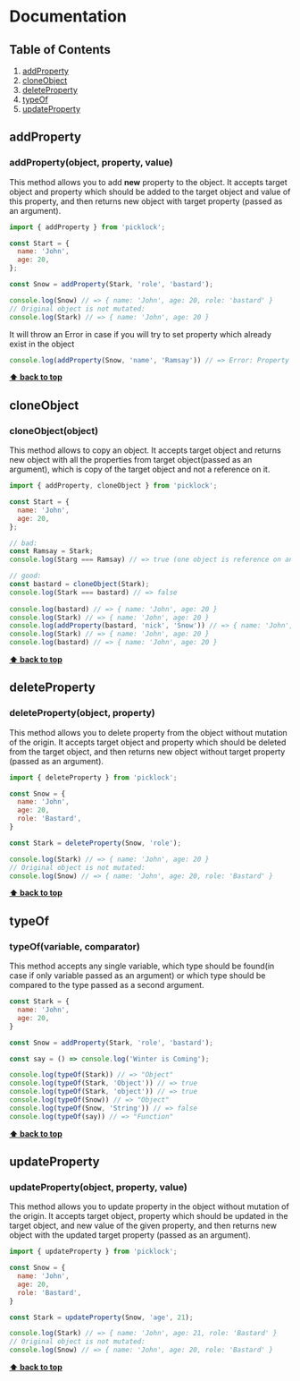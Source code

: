 # Documentation

## Table of Contents

1. [addProperty](#addproperty)
1. [cloneObject](#cloneobject)
1. [deleteProperty](#deleteproperty)
1. [typeOf](#typeof)
1. [updateProperty](#updateproperty)


## addProperty
### addProperty(object, property, value)
This method allows you to add **new** property to the object.
It accepts target object and property which should be added to the target object and value of this property, and then returns new object with target property (passed as an argument).

```javascript
import { addProperty } from 'picklock';

const Start = {
  name: 'John',
  age: 20,
};

const Snow = addProperty(Stark, 'role', 'bastard');

console.log(Snow) // => { name: 'John', age: 20, role: 'bastard' }
// Original object is not mutated:
console.log(Stark) // => { name: 'John', age: 20 }
```

It will throw an Error in case if you will try to set property which already exist in the object

```javascript
console.log(addProperty(Snow, 'name', 'Ramsay')) // => Error: Property 'name' already exists in target Object!
```
**[⬆ back to top](#documentation)**



## cloneObject
### cloneObject(object)
This method allows to copy an object.
It accepts target object and returns new object with all the properties from target object(passed as an argument), which is copy of the target object and not a reference on it.

```javascript
import { addProperty, cloneObject } from 'picklock';

const Start = {
  name: 'John',
  age: 20,
};

// bad:
const Ramsay = Stark;
console.log(Starg === Ramsay) // => true (one object is reference on another)

// good:
const bastard = cloneObject(Stark);
console.log(Stark === bastard) // => false
 
console.log(bastard) // => { name: 'John', age: 20 }
console.log(Stark) // => { name: 'John', age: 20 }
console.log(addProperty(bastard, 'nick', 'Snow')) // => { name: 'John', age: 20, nick: 'Snow' }
console.log(Stark) // => { name: 'John', age: 20 }
console.log(bastard) // => { name: 'John', age: 20 }
```
**[⬆ back to top](#documentation)**



## deleteProperty
### deleteProperty(object, property)

This method allows you to delete property from the object without mutation of the origin.
It accepts target object and property which should be deleted from the target object, and then returns new object without target property (passed as an argument).
```javascript
import { deleteProperty } from 'picklock';

const Snow = {
  name: 'John',
  age: 20,
  role: 'Bastard',
}

const Stark = deleteProperty(Snow, 'role');

console.log(Stark) // => { name: 'John', age: 20 }
// Original object is not mutated:
console.log(Snow) // => { name: 'John', age: 20, role: 'Bastard' }
```
**[⬆ back to top](#documentation)**



## typeOf
### typeOf(variable, comparator)

This method accepts any single variable, which type should be found(in case if only variable passed as an argument) or which type should be compared to the type passed as a second argument.

```javascript
const Stark = {
  name: 'John',
  age: 20,
}

const Snow = addProperty(Stark, 'role', 'bastard');

const say = () => console.log('Winter is Coming'); 

console.log(typeOf(Stark)) // => "Object"
console.log(typeOf(Stark, 'Object')) // => true
console.log(typeOf(Stark, 'object')) // => true
console.log(typeOf(Snow)) // => "Object"
console.log(typeOf(Snow, 'String')) // => false
console.log(typeOf(say)) // => "Function"
```
**[⬆ back to top](#documentation)**



## updateProperty
### updateProperty(object, property, value)

This method allows you to update property in the object without mutation of the origin.
It accepts target object, property which should be updated in the target object, and new value of the given property, and then returns new object with the updated target property (passed as an argument).
```javascript
import { updateProperty } from 'picklock';

const Snow = {
  name: 'John',
  age: 20,
  role: 'Bastard',
}

const Stark = updateProperty(Snow, 'age', 21);

console.log(Stark) // => { name: 'John', age: 21, role: 'Bastard' }
// Original object is not mutated:
console.log(Snow) // => { name: 'John', age: 20, role: 'Bastard' }
```
**[⬆ back to top](#documentation)**
